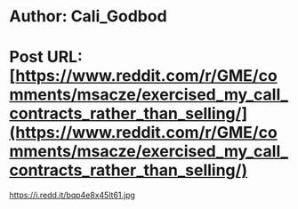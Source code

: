 # Author: Cali_Godbod
# Post URL: [https://www.reddit.com/r/GME/comments/msacze/exercised_my_call_contracts_rather_than_selling/](https://www.reddit.com/r/GME/comments/msacze/exercised_my_call_contracts_rather_than_selling/)


https://i.redd.it/bqp4e8x45lt61.jpg